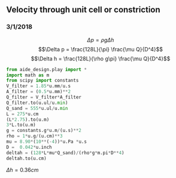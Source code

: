 ## Velocity through unit cell or constriction
### 3/1/2018

$$\Delta p = \rho g \Delta h $$
$$\Delta p = \frac{128L}{\pi} \frac{\mu Q}{D^4}$$
$$\Delta h = \frac{128L}{\rho g\pi} \frac{\mu Q}{D^4}$$

```python
from aide_design.play import *
import math as m
from scipy import constants
V_filter = 1.85*u.mm/u.s
A_filter = (0.5*u.mm)**2
Q_filter = V_filter*A_filter
Q_filter.to(u.ul/u.min)
Q_sand = 555*u.ul/u.min
L = 275*u.cm
(L*2.75).to(u.m)
3*L.to(u.m)
g = constants.g*u.m/(u.s)**2
rho = 1*u.g/(u.cm)**3
mu = 8.90*(10**(-4))*u.Pa *u.s
D =  0.042*u.inch
deltah = (128*L*mu*Q_sand)/(rho*g*m.pi*D**4)
deltah.to(u.cm)

```

$\Delta h = 0.36cm$
